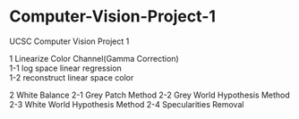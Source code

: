 # Computer-Vision-Project-1
UCSC Computer Vision Project 1

1 Linearize Color Channel(Gamma Correction)<br>
1-1 log space linear regression<br>
1-2 reconstruct linear space color

2 White Balance
2-1 Grey Patch Method
2-2 Grey World Hypothesis Method
2-3 White World Hypothesis Method
2-4 Specularities Removal
